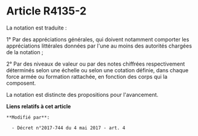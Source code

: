 # Article R4135-2

La notation est traduite :

1° Par des appréciations générales, qui doivent notamment comporter les appréciations littérales données par l'une au moins
des autorités chargées de la notation ;

2° Par des niveaux de valeur ou par des notes chiffrées respectivement déterminés selon une échelle ou selon une cotation
définie, dans chaque force armée ou formation rattachée, en fonction des corps qui la composent.

La notation est distincte des propositions pour l'avancement.

**Liens relatifs à cet article**

	**Modifié par**:

	  - Décret n°2017-744 du 4 mai 2017 - art. 4

